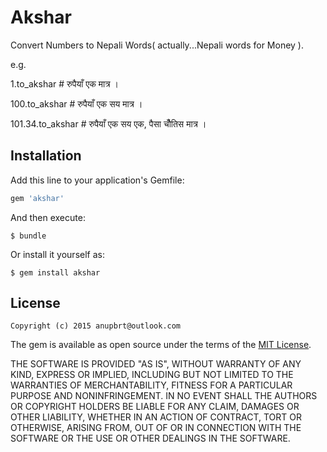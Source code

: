 # Akshar

Convert Numbers to Nepali Words( actually...Nepali words for Money ). 

e.g.

1.to_akshar    # रुपैयाँ  एक मात्र ।

100.to_akshar  # रुपैयाँ  एक सय मात्र । 

101.34.to_akshar # रुपैयाँ  एक सय एक, पैसा  चौँतिस मात्र ।


## Installation

Add this line to your application's Gemfile:

```ruby
gem 'akshar'
```

And then execute:

    $ bundle

Or install it yourself as:

    $ gem install akshar


## License
	Copyright (c) 2015 anupbrt@outlook.com
The gem is available as open source under the terms of the [MIT License](http://opensource.org/licenses/MIT).

THE SOFTWARE IS PROVIDED "AS IS", WITHOUT WARRANTY OF ANY KIND, EXPRESS OR
IMPLIED, INCLUDING BUT NOT LIMITED TO THE WARRANTIES OF MERCHANTABILITY,
FITNESS FOR A PARTICULAR PURPOSE AND NONINFRINGEMENT. IN NO EVENT SHALL THE
AUTHORS OR COPYRIGHT HOLDERS BE LIABLE FOR ANY CLAIM, DAMAGES OR OTHER
LIABILITY, WHETHER IN AN ACTION OF CONTRACT, TORT OR OTHERWISE, ARISING FROM,
OUT OF OR IN CONNECTION WITH THE SOFTWARE OR THE USE OR OTHER DEALINGS IN
THE SOFTWARE.

